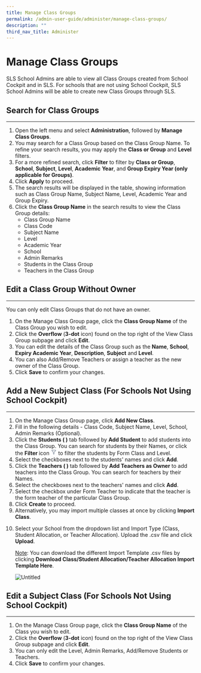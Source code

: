 ```yaml
---
title: Manage Class Groups
permalink: /admin-user-guide/administer/manage-class-groups/
description: ""
third_nav_title: Administer
---
```

<h1 id="manage-class-groups">Manage Class Groups</h1>
<p>SLS School Admins are able to view all Class Groups created from School Cockpit and in SLS. For schools that are not using School Cockpit, SLS School Admins will be able to create new Class Groups through SLS.</p>
<h2 id="search-for-class-groups">Search for Class Groups</h2>
<hr>
<ol>
<li>Open the left menu and select <strong>Administration</strong>, followed by <strong>Manage Class Groups</strong>.</li>
<li>You may search for a Class Group based on the Class Group Name. To refine your search results, you may apply the <strong>Class or Group</strong> and <strong>Level</strong> filters.</li>
<li>For a more refined search, click <strong>Filter</strong> to filter by <strong>Class or Group</strong>, <strong>School</strong>, <strong>Subject</strong>, <strong>Level</strong>, <strong>Academic</strong> <strong>Year</strong>, and <strong>Group Expiry Year (only applicable for Groups)</strong>.</li>
<li>Click <strong>Apply</strong> to proceed.</li>
<li>The search results will be displayed in the table, showing information such as Class Group Name, Subject Name, Level, Academic Year and Group Expiry.</li>
<li>Click the <strong>Class Group Name</strong> in the search results to view the Class Group details:<ul>
<li>Class Group Name</li>
<li>Class Code</li>
<li>Subject Name</li>
<li>Level</li>
<li>Academic Year</li>
<li>School</li>
<li>Admin Remarks</li>
<li>Students in the Class Group</li>
<li>Teachers in the Class Group</li>
</ul>
</li>
</ol>
<h2 id="edit-a-class-group-without-owner">Edit a Class Group Without Owner</h2>
<hr>
<p>You can only edit Class Groups that do not have an owner. </p>
<ol>
<li>On the Manage Class Group page, click the <strong>Class Group Name</strong> of the Class Group you wish to edit.</li>
<li>Click the <strong>Overflow</strong> (<strong>3-dot</strong> icon) found on the top right of the View Class Group subpage and click <strong>Edit</strong>.</li>
<li>You can edit the details of the Class Group such as the <strong>Name</strong>, <strong>School</strong>, <strong>Expiry Academic Year</strong>, <strong>Description</strong>, <strong>Subject</strong> and <strong>Level</strong>. </li>
<li>You can also Add/Remove Teachers or assign a teacher as the new owner of the Class Group.</li>
<li>Click <strong>Save</strong> to confirm your changes.</li>
</ol>
<h2 id="add-a-new-subject-class-for-schools-not-using-school-cockpit-">Add a New Subject Class (For Schools Not Using School Cockpit)</h2>
<hr>
<ol>
<li>On the Manage Class Group page, click <strong>Add New Class</strong>.</li>
<li>Fill in the following details - Class Code, Subject Name, Level, School, Admin Remarks (Optional).</li>
<li>Click the <strong>Students ( )</strong> tab followed by <strong> Add Student</strong> to add students into the Class Group. You can search for students by their Names, or click the <strong>Filter </strong> icon <img style="width:1rem; display: inline;" src="/images/Icons/Filter24.svg"> to filter the students by Form Class and Level.</li>
<li>Select the checkboxes next to the students' names and click <strong>Add</strong>.</li>
<li>Click the <strong>Teachers ( )</strong> tab followed by <strong>Add Teachers as Owner</strong> to add teachers into the Class Group. You can search for teachers by their Names.</li>
<li>Select the checkboxes next to the teachers' names and click <strong>Add</strong>.</li>
<li>Select the checkbox under Form Teacher to indicate that the teacher is the form teacher of the particular Class Group.</li>
<li>Click <strong>Create</strong> to proceed.</li>
<li>Alternatively, you may import multiple classes at once by clicking <strong>Import Class</strong>.</li>
<li><p>Select your School from the dropdown list and Import Type (Class, Student Allocation, or Teacher Allocation). Upload the .csv file and click <strong>Upload</strong>. </p>
	<p><u>Note</u>: You can download the different Import Template .csv files by clicking <strong>Download Class/Student Allocation/Teacher Allocation Import Template Here</strong>. </p>
<p><img alt="Untitled" src="https://s3-us-west-2.amazonaws.com/secure.notion-static.com/0b415799-c18d-46da-838e-acb34ccc0d85/Untitled.png"></p>
</li>
</ol>
<h2 id="edit-a-subject-class-for-schools-not-using-school-cockpit-">Edit a Subject Class (For Schools Not Using School Cockpit)</h2>
<hr>
<ol>
<li>On the Manage Class Group page, click the <strong>Class Group Name</strong> of the Class you wish to edit.</li>
<li>Click the <strong>Overflow</strong> (<strong>3-dot</strong> icon) found on the top right of the View Class Group subpage and click <strong>Edit</strong>.</li>
<li>You can only edit the Level, Admin Remarks, Add/Remove Students or Teachers.</li>
<li>Click <strong>Save</strong> to confirm your changes.</li>
</ol>